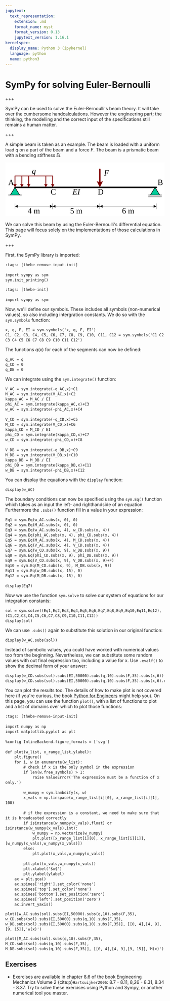 ```yaml
---
jupytext:
  text_representation:
    extension: .md
    format_name: myst
    format_version: 0.13
    jupytext_version: 1.16.1
kernelspec:
  display_name: Python 3 (ipykernel)
  language: python
  name: python3
---
```


# SymPy for solving Euler-Bernoulli

+++

SymPy can be used to solve the Euler-Bernoulli's beam theory. It will take over the cumbersome handcalculations. However the engineering part; the thinking, the modelling and the correct input of the specifications still remains a human matter.

+++

A simple beam is taken as an example. The beam is loaded with a uniform load $q$ on a part of the beam and a force $F$. The beam is a prismatic beam with a bending stiffness $EI$.

![Beam](sympy_mech_data/beam.svg)

We can solve this beam by using the Euler-Bernoulli's differential equation. This page will focus solely on the implementations of those calculations in SymPy.

+++

First, the SymPy library is imported:

```{code-cell} ipython3
:tags: [thebe-remove-input-init]

import sympy as sym
sym.init_printing()
```

```{code-cell} ipython3
:tags: [thebe-init]

import sympy as sym
```

Now, we'll define our symbols. These includes all symbols (non-numerical values), so also including intergration constants. We do so with the `sym.symbols` function:

```{code-cell} ipython3
x, q, F, EI = sym.symbols('x, q, F, EI')
C1, C2, C3, C4, C5, C6, C7, C8, C9, C10, C11, C12 = sym.symbols('C1 C2 C3 C4 C5 C6 C7 C8 C9 C10 C11 C12')
```

The functions $q\left(x\right)$ for each of the segments can now be defined:

```{code-cell} ipython3
q_AC = q
q_CD = 0
q_DB = 0
```

We can integrate using the `sym.integrate()` function:

```{code-cell} ipython3
V_AC = sym.integrate(-q_AC,x)+C1
M_AC = sym.integrate(V_AC,x)+C2
kappa_AC = M_AC / EI
phi_AC = sym.integrate(kappa_AC,x)+C3
w_AC = sym.integrate(-phi_AC,x)+C4

V_CD = sym.integrate(-q_CD,x)+C5
M_CD = sym.integrate(V_CD,x)+C6
kappa_CD = M_CD / EI
phi_CD = sym.integrate(kappa_CD,x)+C7
w_CD = sym.integrate(-phi_CD,x)+C8

V_DB = sym.integrate(-q_DB,x)+C9
M_DB = sym.integrate(V_DB,x)+C10
kappa_DB = M_DB / EI
phi_DB = sym.integrate(kappa_DB,x)+C11
w_DB = sym.integrate(-phi_DB,x)+C12
```

You can display the equations with the `display` function:

```{code-cell} ipython3
display(w_AC)
```

The boundary conditions can now be specified using the `sym.Eq()` function which takes as an input the left- and righthandside of an equation. Furthermore the `.subs()` function fill in a value in your expression:

```{code-cell} ipython3
Eq1 = sym.Eq(w_AC.subs(x, 0), 0) 
Eq2 = sym.Eq(M_AC.subs(x, 0), 0)
Eq3 = sym.Eq(w_AC.subs(x, 4), w_CD.subs(x, 4))
Eq4 = sym.Eq(phi_AC.subs(x, 4), phi_CD.subs(x, 4))
Eq5 = sym.Eq(M_AC.subs(x, 4), M_CD.subs(x, 4))
Eq6 = sym.Eq(V_AC.subs(x, 4), V_CD.subs(x, 4))
Eq7 = sym.Eq(w_CD.subs(x, 9), w_DB.subs(x, 9))
Eq8 = sym.Eq(phi_CD.subs(x, 9), phi_DB.subs(x, 9))
Eq9 = sym.Eq(V_CD.subs(x, 9), V_DB.subs(x, 9)+F)
Eq10 = sym.Eq(M_CD.subs(x, 9), M_DB.subs(x, 9))
Eq11 = sym.Eq(w_DB.subs(x, 15), 0)
Eq12 = sym.Eq(M_DB.subs(x, 15), 0)

display(Eq7)
```

Now we use the function `sym.solve` to solve our system of equations for our integration constants:

```{code-cell} ipython3
sol = sym.solve((Eq1,Eq2,Eq3,Eq4,Eq5,Eq6,Eq7,Eq8,Eq9,Eq10,Eq11,Eq12), (C1,C2,C3,C4,C5,C6,C7,C8,C9,C10,C11,C12))
display(sol)
```

We can use `.subs()` again to substitute this solution in our original function:

```{code-cell} ipython3
display(w_AC.subs(sol))
```

Instead of symbolic values, you could have worked with numerical values too from the beginning. Nevertheless, we can substitute some random values with out final expression too, including a value for x. Use `.evalf()` to show the decimal form of your answer:

```{code-cell} ipython3
display(w_CD.subs(sol).subs(EI,50000).subs(q,10).subs(F,35).subs(x,6))
display(w_CD.subs(sol).subs(EI,50000).subs(q,10).subs(F,35).subs(x,6).evalf())
```

You can plot the results too. The details of how to make plot is not covered here (if you're curious, the book [Python for Engineers](https://teachbooks.github.io/learn-python) might help you). On this page, you can use the function `plot()`, with a list of functions to plot and a list of domains over which to plot those functions:

```{code-cell} ipython3
:tags: [thebe-remove-input-init]

import numpy as np
import matplotlib.pyplot as plt

%config InlineBackend.figure_formats = ['svg']

def plot(w_list, x_range_list,ylabel):
    plt.figure()
    for i, w in enumerate(w_list):
        # check if x is the only symbol in the expression
        if len(w.free_symbols) > 1:
            raise ValueError('The expression must be a function of x only.')
        
        w_numpy = sym.lambdify(x, w)
        x_vals = np.linspace(x_range_list[i][0], x_range_list[i][1], 100)
        
        # if the expression is a constant, we need to make sure that it is broadcasted correctly
        if isinstance(w_numpy(x_vals),float) or isinstance(w_numpy(x_vals),int):
            w_numpy = np.vectorize(w_numpy)
            plt.plot([x_range_list[i][0], x_range_list[i][1]],[w_numpy(x_vals),w_numpy(x_vals)])
        else:
            plt.plot(x_vals,w_numpy(x_vals))

        plt.plot(x_vals,w_numpy(x_vals))
        plt.xlabel('$x$')
        plt.ylabel(ylabel)
    ax = plt.gca()
    ax.spines['right'].set_color('none')
    ax.spines['top'].set_color('none')
    ax.spines['bottom'].set_position('zero')
    ax.spines['left'].set_position('zero')
    ax.invert_yaxis()
```

```{code-cell} ipython3
plot([w_AC.subs(sol).subs(EI,50000).subs(q,10).subs(F,35), w_CD.subs(sol).subs(EI,50000).subs(q,10).subs(F,35), w_DB.subs(sol).subs(EI,50000).subs(q,10).subs(F,35)], [[0, 4],[4, 9],[9, 15]],'w(x)')
```

```{code-cell} ipython3
plot([M_AC.subs(sol).subs(q,10).subs(F,35), M_CD.subs(sol).subs(q,10).subs(F,35), M_DB.subs(sol).subs(q,10).subs(F,35)], [[0, 4],[4, 9],[9, 15]],'M(x)')
```

## Exercises
- Exercises are available in chapter 8.6 of the book Engineering Mechanics Volume 2 {cite:p}`Hartsuijker2006`: 8.7 - 8.11, 8,26 - 8.31, 8.34 - 8.37. Try to solve these exercises using Python and Sympy, or another numerical tool you master.
